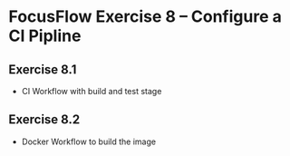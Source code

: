 # FocusFlow Exercise 8 – Configure a CI Pipline

## Exercise 8.1
* CI Workflow with build and test stage
## Exercise 8.2
* Docker Workflow to build the image